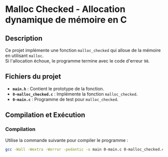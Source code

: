 # Malloc Checked - Allocation dynamique de mémoire en C

## Description
Ce projet implémente une fonction `malloc_checked` qui alloue de la mémoire en utilisant `malloc`.  
Si l'allocation échoue, le programme termine avec le code d'erreur `98`.

## Fichiers du projet
- **`main.h`** : Contient le prototype de la fonction.
- **`0-malloc_checked.c`** : Implémente la fonction `malloc_checked`.
- **`0-main.c`** : Programme de test pour `malloc_checked`.

## Compilation et Exécution
### **Compilation**
Utilise la commande suivante pour compiler le programme :
```sh
gcc -Wall -Wextra -Werror -pedantic -o main 0-main.c 0-malloc_checked.c 
